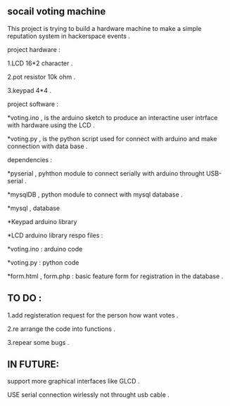 socail voting machine 
----------------------------------------
This project is trying to build a hardware machine to make a simple reputation system in hackerspace events .

project hardware :

1.LCD 16*2 character .

2.pot resistor 10k ohm .

3.keypad 4*4 .

project software :

*voting.ino , is the arduino sketch to produce an interactine user intrface with hardware using the LCD .

*voting.py , is the python script used for connect with arduino and make connection with data base .

dependencies : 

*pyserial , pyhthon module to connect serially with arduino throught USB-serial .

*mysqlDB , python module to connect with mysql database .

*mysql , database

*Keypad arduino library

*LCD arduino library
respo files :

*voting.ino : arduino code

*voting.py : python code

*form.html , form.php : basic feature form for registration in the database .

TO DO :
--------------------------------------------
1.add registeration request for the person how want votes .

2.re arrange the code into functions .

3.repear some bugs .


IN FUTURE:
-------------------------------------------
support more graphical interfaces like GLCD .

USE serial connection wirlessly not throught usb cable .


